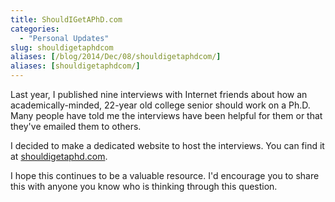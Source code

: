 ```yaml
---
title: ShouldIGetAPhD.com
categories:
  - "Personal Updates"
slug: shouldigetaphdcom
aliases: [/blog/2014/Dec/08/shouldigetaphdcom/]
aliases: [shouldigetaphdcom/]
---
```


Last year, I published nine interviews with Internet friends about how an academically-minded, 22-year old college senior should work on a Ph.D. Many people have told me the interviews have been helpful for them or that they've emailed them to others.

I decided to make a dedicated website to host the interviews. You can find it at [shouldigetaphd.com](http://shouldigetaphd.com/).

I hope this continues to be a valuable resource. I'd encourage you to share this with anyone you know who is thinking through this question.
